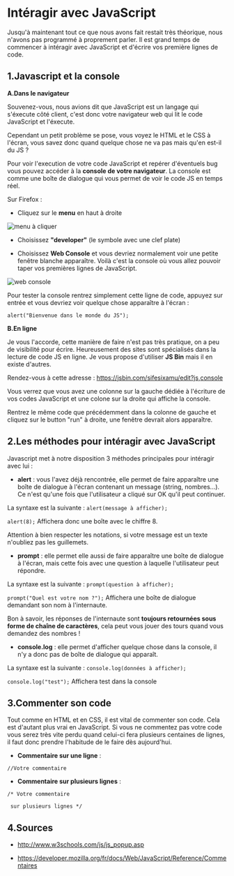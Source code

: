 # Intéragir avec JavaScript

Jusqu'à maintenant tout ce que nous avons fait restait très théorique, nous n'avons pas programmé à proprement parler. Il est grand temps de commencer à intéragir avec JavaScript et d'écrire vos première lignes de code.

## 1\.Javascript et la console

**A\.Dans le navigateur**

Souvenez-vous, nous avions dit que JavaScript est un langage qui s'éxecute côté client, c'est donc votre navigateur web qui lit le code JavaScript et l'éxecute.

Cependant un petit problème se pose, vous voyez le HTML et le CSS à l'écran, vous savez donc quand quelque chose ne va pas mais qu'en est-il du JS ?

Pour voir l'execution de votre code JavaScript et repérer d'éventuels bug vous pouvez accéder à la **console de votre navigateur**. La console est comme une boîte de dialogue qui vous permet de voir le code JS en temps réel.

Sur Firefox :

- Cliquez sur le **menu** en haut à droite

![menu à cliquer](https://trello-attachments.s3.amazonaws.com/586baae409278718c50732fb/5873634aba64ea863584c2de/9e12fa6183defd31e4d26a7f57ffa34a/menu.png)

- Choisissez **"developer"** (le symbole avec une clef plate)

- Choisissez **Web Console** et vous devriez normalement voir une petite fenêtre blanche apparaître. Voilà c'est la console où vous allez pouvoir taper vos premières lignes de JavaScript.

![web console](https://trello-attachments.s3.amazonaws.com/586baae409278718c50732fb/5873634aba64ea863584c2de/d3a0426f674ee00740b34bb981807b30/console.png)

Pour tester la console rentrez simplement cette ligne de code, appuyez sur entrée et vous devriez voir quelque chose apparaître à l'écran :

```alert("Bienvenue dans le monde du JS");```

**B\.En ligne**

Je vous l'accorde, cette manière de faire n'est pas très pratique, on a peu de visibilité pour écrire. Heureusement des sites sont spécialisés dans la lecture de code JS en ligne. Je vous propose d'utiliser **JS Bin** mais il en existe d'autres.

Rendez-vous à cette adresse : https://jsbin.com/sifesixamu/edit?js,console

Vous verrez que vous avez une colonne sur la gauche dédiée à l'écriture de vos codes JavaScript et une colone sur la droite qui affiche la console.

Rentrez le même code que précédemment dans la colonne de gauche et cliquez sur le button "run" à droite, une fenêtre devrait alors apparaître.

## 2\.Les méthodes pour intéragir avec JavaScript

Javascript met à notre disposition 3 méthodes principales pour intéragir avec lui :

- **alert** : vous l'avez déjà rencontrée, elle permet de faire apparaître une boîte de dialogue à l'écran contenant un message (string, nombres...). Ce n'est qu'une fois que l'utilisateur a cliqué sur OK qu'il peut continuer.

La syntaxe est la suivante : ```alert(message à afficher);```

```alert(8);``` Affichera donc une boîte avec le chiffre 8.

Attention à bien respecter les notations, si votre message est un texte n'oubliez pas les guillemets.

- **prompt** : elle permet elle aussi de faire apparaître une boîte de dialogue à l'écran, mais cette fois avec une question à laquelle l'utilisateur peut répondre.

La syntaxe est la suivante : ```prompt(question à afficher);```

```prompt("Quel est votre nom ?");``` Affichera une boîte de dialogue demandant son nom à l'internaute.

Bon à savoir, les réponses de l'internaute sont **toujours retournées sous forme de chaîne de caractères**, cela peut vous jouer des tours quand vous demandez des nombres !

- **console.log** : elle permet d'afficher quelque chose dans la console, il n'y a donc pas de boîte de dialogue qui apparaît.

La syntaxe est la suivante : ```console.log(données à afficher);```

```console.log("test");``` Affichera test dans la console

## 3\.Commenter son code

Tout comme en HTML et en CSS, il est vital de commenter son code. Cela est d'autant plus vrai en JavaScript. Si vous ne commentez pas votre code vous serez très vite perdu quand celui-ci fera plusieurs centaines de lignes, il faut donc prendre l'habitude de le faire dès aujourd'hui.

- **Commentaire sur une ligne** :

```
//Votre commentaire

```

- **Commentaire sur plusieurs lignes** :

```
/* Votre commentaire

 sur plusieurs lignes */

```

## 4\.Sources

- http://www.w3schools.com/js/js_popup.asp

- https://developer.mozilla.org/fr/docs/Web/JavaScript/Reference/Commentaires
